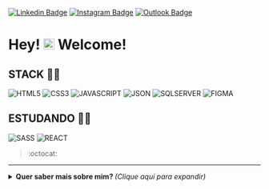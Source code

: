 [![Linkedin Badge](https://img.shields.io/badge/-LinkedIn-blue?style=for-the-badge&logo=Linkedin&logoColor=white&link=https://www.linkedin.com/in/lucas-bittencourt/)](https://www.linkedin.com/in/filipebarrosg//)
[![Instagram Badge](https://img.shields.io/badge/Instagram-E4405F?style=for-the-badge&logo=instagram&logoColor=white)](https://www.instagram.com/filipe_barrosg/)
[![Outlook Badge](https://img.shields.io/badge/Microsoft_Outlook-0078D4?style=for-the-badge&logo=microsoft-outlook&logoColor=white)](Filipe.araujo9@outlook.com)



# Hey! <img src="https://github.com/lucasgdb/lucasgdb/blob/master/assets/hi.gif" width="22px"> Welcome!

## STACK 👨‍💻

![HTML5](https://img.shields.io/badge/HTML5-E34F26?style=for-the-badge&logo=html5&logoColor=white)
![CSS3](https://img.shields.io/badge/CSS3-1572B6?style=for-the-badge&logo=css3&logoColor=white)
![JAVASCRIPT](https://img.shields.io/badge/JavaScript-323330?style=for-the-badge&logo=javascript&logoColor=F7DF1E)
![JSON](https://img.shields.io/badge/json-5E5C5C?style=for-the-badge&logo=json&logoColor=white)
![SQLSERVER](https://img.shields.io/badge/Microsoft%20SQL%20Server-CC2927?style=for-the-badge&logo=microsoft%20sql%20server&logoColor=white)
![FIGMA](https://img.shields.io/badge/Figma-F24E1E?style=for-the-badge&logo=figma&logoColor=white)


## ESTUDANDO 👨‍🎓

![SASS](https://img.shields.io/badge/Sass-CC6699?style=for-the-badge&logo=sass&logoColor=white)
![REACT](https://img.shields.io/badge/React-20232A?style=for-the-badge&logo=react&logoColor=61DAFB)



 

> :octocat: []()

---

<details>
  <summary> <b> Quer saber mais sobre mim? </b> <i>(Clique aqui para expandir)</i> </summary>
  <br>

  <details>
     <summary> <b> Status </b> <i>(Clique aqui para expandir)</i> </summary>
     <br>
     <a href="https://github.com/anuraghazra/github-readme-stats">
        <img align="center" src="https://github-readme-stats.vercel.app/api?username=filipebarrosg&show_icons=true&count_private=true&theme=radical&hide=issues" />
     </a>
  </details>
  <details>
    <summary> <b> Top Languages </b> <i>(Clique aqui para expandir)</i> </summary>
    <br>
    <a href="https://github.com/anuraghazra/github-readme-stats">
        <img align="center" src="https://github-readme-stats.vercel.app/api/top-langs/?username=filipebarrosg"/>  
    </a>
 </details>
 
  ## Algumas Tecnologias que possuo conhecimentos 

  ![Git](https://img.shields.io/badge/-Git-F05032?style=flat-square&logo=git&logoColor=white)
  ![VSCode](https://img.shields.io/badge/-VSCode-0085D1?style=flat-square&logo=visual-studio-code&logoColor=white)
  ![Linux](https://img.shields.io/badge/-Linux-16C60C?style=flat-square&logo=linux&logoColor=white)
  ![Windows](https://img.shields.io/badge/-Windows-00ADEF?style=flat-square&logo=windows&logoColor=white)
</details>
